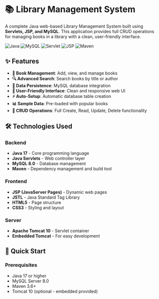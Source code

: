 # 📚 Library Management System

A complete Java web-based Library Management System built using **Servlets, JSP, and MySQL**. This application provides full CRUD operations for managing books in a library with a clean, user-friendly interface.

![Java](https://img.shields.io/badge/Java-17-orange)
![MySQL](https://img.shields.io/badge/MySQL-8.0-blue)
![Servlet](https://img.shields.io/badge/Servlets-4.0-yellow)
![JSP](https://img.shields.io/badge/JSP-2.3-green)
![Maven](https://img.shields.io/badge/Maven-3.6-red)

## ✨ Features

- **📖 Book Management**: Add, view, and manage books
- **🔍 Advanced Search**: Search books by title or author
- **💾 Data Persistence**: MySQL database integration
- **🎯 User-Friendly Interface**: Clean and responsive web UI
- **⚡ Auto-Setup**: Automatic database table creation
- **📊 Sample Data**: Pre-loaded with popular books
- **🔄 CRUD Operations**: Full Create, Read, Update, Delete functionality

## 🛠️ Technologies Used

### Backend
- **Java 17** - Core programming language
- **Java Servlets** - Web controller layer
- **MySQL 8.0** - Database management
- **Maven** - Dependency management and build tool

### Frontend
- **JSP (JavaServer Pages)** - Dynamic web pages
- **JSTL** - Java Standard Tag Library
- **HTML5** - Page structure
- **CSS3** - Styling and layout

### Server
- **Apache Tomcat 10** - Servlet container
- **Embedded Tomcat** - For easy development

## 🚀 Quick Start

### Prerequisites
- Java 17 or higher
- MySQL Server 8.0
- Maven 3.6+
- Tomcat 10 (optional - embedded provided)
